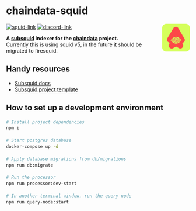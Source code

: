 # chaindata-squid

<img src="TalisSquid.svg" alt="Talisman" width="15%" align="right" />

[![squid-link](https://img.shields.io/website?label=squid&style=flat-square&up_message=online&down_message=offline&url=https%3A%2F%2Fapp.gc.subsquid.io%2Fbeta%2Fchaindata%2Fnext%2Fgraphql)](https://app.gc.subsquid.io/beta/chaindata/next/graphql)
[![discord-link](https://img.shields.io/discord/858891448271634473?logo=discord&logoColor=white&style=flat-square)](https://discord.gg/rQgTD9SGtU)

**A [subsquid](https://subsquid.io) indexer for the [chaindata](https://github.com/talismansociety/chaindata) project.**  
Currently this is using squid v5, in the future it should be migrated to firesquid.

## Handy resources

- [Subsquid docs](https://docs.subsquid.io/)
- [Subsquid project template](https://github.com/subsquid/squid-template)

## How to set up a development environment

```bash
# Install project dependencies
npm i

# Start postgres database
docker-compose up -d

# Apply database migrations from db/migrations
npm run db:migrate

# Run the processor
npm run processor:dev-start

# In another terminal window, run the query node
npm run query-node:start
```

